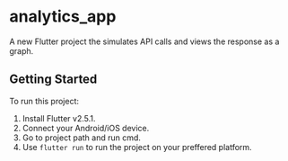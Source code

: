 # analytics_app

A new Flutter project the simulates API calls and views the response as a graph.

## Getting Started

To run this project:

1. Install Flutter v2.5.1.
2. Connect your Android/iOS device.
3. Go to project path and run cmd.
4. Use `flutter run` to run the project on your preffered platform.
